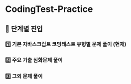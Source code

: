 # CodingTest-Practice

## 🤖 단계별 진입

### :one: 기본 자바스크립트 코딩테스트 유형별 문제 풀이 (현재)

### 2️⃣ 주요 기출 심화문제 풀이

### 3️⃣ 그외 문제 풀이
